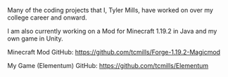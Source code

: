 Many of the coding projects that I, Tyler Mills, have worked on over my college career and onward.

I am also currently working on a Mod for Minecraft 1.19.2 in Java and my own game in Unity.

Minecraft Mod GitHub: https://github.com/tcmills/Forge-1.19.2-Magicmod

My Game (Elementum) GitHub: https://github.com/tcmills/Elementum
